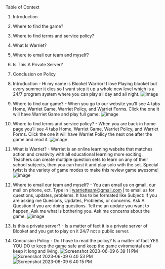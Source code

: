 Table of Context
1) Introduction
2) Where to find the game?
3) Where to find terms and service policy?
4) What Is Warriet?
5) Where to email our team and myself?
6) Is This A Private Server?
7) Conclusion on Policy


1) Introduction - Hi my name is Blooket Warrior! I love Playing blooket but every summer it dies so I want step it up a whole new level which is a 24/7 program system where you can play all day and all night. 
![image](https://github.com/BlooketWarrior/Warriet/assets/124001000/a7c74282-a9f7-4d87-b501-6b946a8d9bb0)

2) Where to find our game? -  When you go to our website you'll see 4 tabs Home, Warriet Game, Warriet Policy, and Warriet Forms. Click the one it will have Warriet Game and play full game.
![image](https://github.com/BlooketWarrior/Warriet/assets/124001000/8e2151e0-5738-44fc-9ae0-6d85f0d93068)

3) Where to find terms and service policy? - When you are back in home page you'll see 4 tabs Home, Warriet Game, Warriet Policy, and Warriet Forms. Click the one it will have Warriet Policy the next one after the game and read it.
![image](https://github.com/BlooketWarrior/Warriet/assets/124001000/51d40c2b-2dc2-4b7f-8761-9e094d736594)

4) What is Warriet? - Warriet is an online learning website that matches action and creativity with all educational learning more exciting. Teachers can create multiple question sets to learn on any of their school subjects, then you can host it and play solo with the set. Special twist is the variety of game modes to make this review game awesome! 
![image](https://github.com/BlooketWarrior/Warriet/assets/124001000/17f7e2fe-27c7-4325-9027-bc8a8d84ea82)

5) Where to email our team and myself? - You can email us on gmail, our mail on phone, ect. Type in | warrietteam@gmail.com | to email us for questions, updates, problems. It has to be formated like Subject: If you are asking me Quesions, Updates, Problems, or concerns. Ask A Question if you are doing questions. Tell me an update you want to happen. Ask me what is bothering you. Ask me concerns about the game.
![image](https://github.com/BlooketWarrior/Warriet/assets/124001000/789048eb-f92e-44a9-a278-3e4da8a76e56)


6) Is this a private server? - Is a matter of fact it is a private server of Blooket and you get to play on it 24/7 not a public server.

7) Conculsion Policy - Do I have to read the policy? Is a matter of fact YES YOU DO to keep the game safe and keep the game eviromental and keep it long and living.
![Screenshot 2023-06-09 6 39 11 PM](https://github.com/BlooketWarrior/Warriet/assets/124001000/918ecc51-43cf-4527-9b66-87592050a35b)![Screenshot 2023-06-09 6 40 53 PM](https://github.com/BlooketWarrior/Warriet/assets/124001000/0d2e8920-b78e-44a4-80eb-10cd1e312d27)
![Screenshot 2023-06-09 6 40 15 PM](https://github.com/BlooketWarrior/Warriet/assets/124001000/7a9f2b3a-dc0e-419b-b599-f0c180ea6c26)
